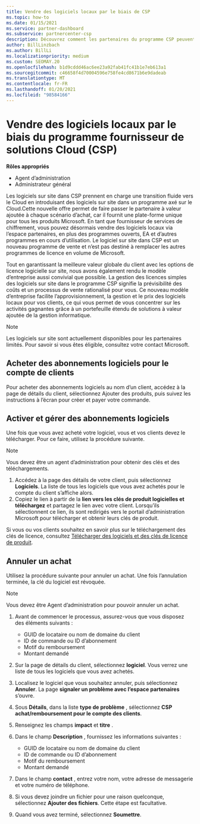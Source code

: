 ```yaml
---
title: Vendre des logiciels locaux par le biais de CSP
ms.topic: how-to
ms.date: 01/15/2021
ms.service: partner-dashboard
ms.subservice: partnercenter-csp
description: Découvrez comment les partenaires du programme CSP peuvent acheter, gérer, vendre et annuler des abonnements logiciels locaux pour le compte de clients dans l’espace partenaires.
author: BillLinzbach
ms.author: BillLi
ms.localizationpriority: medium
ms.custom: SEOMAY.20
ms.openlocfilehash: b1d9cddd46ac6ee23a92fab41fc41b1e7eb613a1
ms.sourcegitcommit: c46658f4d70004596e758fe4cd8671b6e9dadeab
ms.translationtype: MT
ms.contentlocale: fr-FR
ms.lasthandoff: 01/20/2021
ms.locfileid: "98584166"
---
```

# <a name="sell-on-premise-software-through-the-cloud-solution-provider-csp-program"></a>Vendre des logiciels locaux par le biais du programme fournisseur de solutions Cloud (CSP)

**Rôles appropriés**

- Agent d’administration
- Administrateur général

Les logiciels sur site dans CSP prennent en charge une transition fluide vers le Cloud en introduisant des logiciels sur site dans un programme axé sur le Cloud.Cette nouvelle offre permet de faire passer le partenaire à valeur ajoutée à chaque scénario d’achat, car il fournit une plate-forme unique pour tous les produits Microsoft. En tant que fournisseur de services de chiffrement, vous pouvez désormais vendre des logiciels locaux via l’espace partenaires, en plus des programmes ouverts, EA et d’autres programmes en cours d’utilisation. Le logiciel sur site dans CSP est un nouveau programme de vente et n’est pas destiné à remplacer les autres programmes de licence en volume de Microsoft. 
 
Tout en garantissant la meilleure valeur globale du client avec les options de licence logicielle sur site, nous avons également rendu le modèle d’entreprise aussi convivial que possible. La gestion des licences simples des logiciels sur site dans le programme CSP signifie la prévisibilité des coûts et un processus de vente rationalisé pour vous. Ce nouveau modèle d’entreprise facilite l’approvisionnement, la gestion et le prix des logiciels locaux pour vos clients, ce qui vous permet de vous concentrer sur les activités gagnantes grâce à un portefeuille étendu de solutions à valeur ajoutée de la gestion informatique. 

>[!NOTE]
>Les logiciels sur site sont actuellement disponibles pour les partenaires limités. Pour savoir si vous êtes éligible, consultez votre contact Microsoft. 


## <a name="buy-software-subscriptions-on-behalf-of-customers"></a>Acheter des abonnements logiciels pour le compte de clients

Pour acheter des abonnements logiciels au nom d’un client, accédez à la page de détails du client, sélectionnez Ajouter des produits, puis suivez les instructions à l’écran pour créer et payer votre commande.

## <a name="activate-and-manage-software-subscriptions"></a>Activer et gérer des abonnements logiciels

Une fois que vous avez acheté votre logiciel, vous et vos clients devez le télécharger. Pour ce faire, utilisez la procédure suivante. 

>[!NOTE]
>Vous devez être un agent d’administration pour obtenir des clés et des téléchargements.

1. Accédez à la page des détails de votre client, puis sélectionnez **Logiciels**. La liste de tous les logiciels que vous avez achetés pour le compte du client s’affiche alors.
2. Copiez le lien à partir de la **lien vers les clés de produit logicielles et téléchargez** et partagez le lien avec votre client. Lorsqu’ils sélectionnent ce lien, ils sont redirigés vers le portail d’administration Microsoft pour télécharger et obtenir leurs clés de produit.

Si vous ou vos clients souhaitez en savoir plus sur le téléchargement des clés de licence, consultez [Télécharger des logiciels et des clés de licence de produit](https://go.microsoft.com/fwlink/p/?linkid=2152525).

## <a name="cancel-a-purchase"></a>Annuler un achat

Utilisez la procédure suivante pour annuler un achat. Une fois l’annulation terminée, la clé du logiciel est révoquée. 

>[!NOTE]
>Vous devez être Agent d’administration pour pouvoir annuler un achat. 

1.  Avant de commencer le processus, assurez-vous que vous disposez des éléments suivants : 
    - GUID de locataire ou nom de domaine du client
    - ID de commande ou ID d’abonnement
    - Motif du remboursement
    - Montant demandé

2.  Sur la page de détails du client, sélectionnez **logiciel**. Vous verrez une liste de tous les logiciels que vous avez achetés. 

3.  Localisez le logiciel que vous souhaitez annuler, puis sélectionnez **Annuler**. La page **signaler un problème avec l’espace partenaires** s’ouvre. 

4.  Sous **Détails**, dans la liste **type de problème** , sélectionnez **CSP achat/remboursement pour le compte des clients**.

5.  Renseignez les champs **impact** et **titre** . 

6.  Dans le champ **Description** , fournissez les informations suivantes : 
    -   GUID de locataire ou nom de domaine du client
    -   ID de commande ou ID d’abonnement
    -   Motif du remboursement
    -   Montant demandé

7.  Dans le champ **contact** , entrez votre nom, votre adresse de messagerie et votre numéro de téléphone. 

8.  Si vous devez joindre un fichier pour une raison quelconque, sélectionnez **Ajouter des fichiers**. Cette étape est facultative. 

9.  Quand vous avez terminé, sélectionnez **Soumettre**.